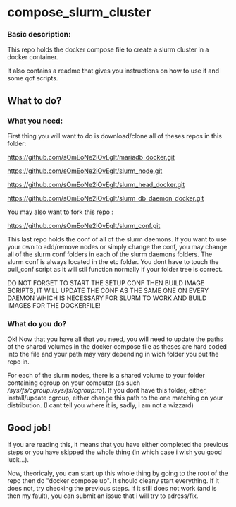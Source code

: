 # compose_slurm_cluster
### Basic description:
This repo holds the docker compose file to create a slurm cluster in a docker container.

It also contains a readme that gives you instructions on how to use it and some qof scripts.


## What to do?
### What you need:
First thing you will want to do is download/clone all of theses repos in this folder:

https://github.com/sOmEoNe2lOvEgIt/mariadb_docker.git

https://github.com/sOmEoNe2lOvEgIt/slurm_node.git

https://github.com/sOmEoNe2lOvEgIt/slurm_head_docker.git

https://github.com/sOmEoNe2lOvEgIt/slurm_db_daemon_docker.git

You may also want to fork this repo :

https://github.com/sOmEoNe2lOvEgIt/slurm_conf.git

This last repo holds the conf of all of the slurm daemons. If you want to use your own to add/remove nodes or simply change the conf, you may change all of the slurm conf folders in each of the slurm daemons folders. The slurm conf is always located in the etc folder. You dont have to touch the pull_conf script as it will stil function normally if your folder tree is correct.

DO NOT FORGET TO START THE SETUP CONF THEN BUILD IMAGE SCRIPTS, IT WILL UPDATE THE CONF AS THE SAME ONE ON EVERY DAEMON WHICH IS NECESSARY FOR SLURM TO WORK AND BUILD IMAGES FOR THE DOCKERFILE!

### What do you do?
Ok! Now that you have all that you need, you will need to update the paths of the shared volumes in the docker compose file as theses are hard coded into the file and your path may vary depending in wich folder you put the repo in.

For each of the slurm nodes, there is a shared volume to your folder containing cgroup on your computer (as such  */sys/fs/cgroup:/sys/fs/cgroup:ro*). If you dont have this folder, either, install/update cgroup, either change this path to the one matching on your distribution. (I cant tell you where it is, sadly, i am not a wizzard)

## Good job!

If you are reading this, it means that you have either completed the previous steps or you have skipped the whole thing (in which case i wish you good luck...).

Now, theoricaly, you can start up this whole thing by going to the root of the repo then do "docker compose up". It should cleany start everything. If it does not, try checking the previous steps. If it still does not work (and is then my fault), you can submit an issue that i will try to adress/fix.
